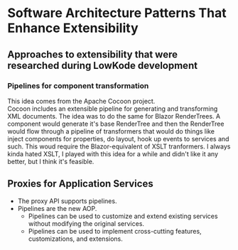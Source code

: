 ﻿# Software Architecture Patterns That Enhance Extensibility

## Approaches to extensibility that were researched during LowKode development

### Pipelines for component transformation
This idea comes from the Apache Cocoon project.  
Cocoon includes an extensible pipeline for generating and transforming XML documents.
The idea was to do the same for Blazor RenderTrees.
A component would generate it's base RenderTree and then the RenderTree would flow through a pipeline of transformers that would do things 
like inject components for properties, do layout, hook up events to services and such.
This woud require the Blazor-equivalent of XSLT tranformers.
I always kinda hated XSLT, I played with this idea for a while and didn't like it any better, but I think it's feasible.



## Proxies for Application Services
- The proxy API supports pipelines.
- Pipelines are the new AOP.  
	- Pipelines can be used to customize and extend existing services without modifying the original services.
	- Pipelines can be used to implement cross-cutting features, customizations, and extensions.



